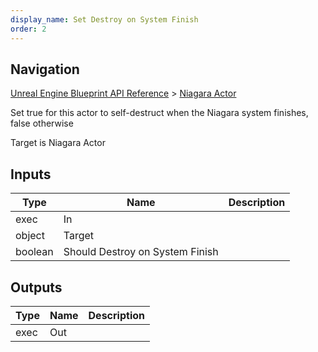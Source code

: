 ```yaml
---
display_name: Set Destroy on System Finish
order: 2
---
```

## Navigation

[Unreal Engine Blueprint API Reference](https://dev.epicgames.com/documentation/en-us/unreal-engine/BlueprintAPI) > [Niagara Actor](https://dev.epicgames.com/documentation/en-us/unreal-engine/BlueprintAPI/NiagaraActor)

Set true for this actor to self-destruct when the Niagara system finishes, false otherwise

Target is Niagara Actor

## Inputs

| Type | Name | Description |
| --- | --- | --- |
| exec | In |  |
| object | Target |  |
| boolean | Should Destroy on System Finish |  |

## Outputs

| Type | Name | Description |
| --- | --- | --- |
| exec | Out |  |
